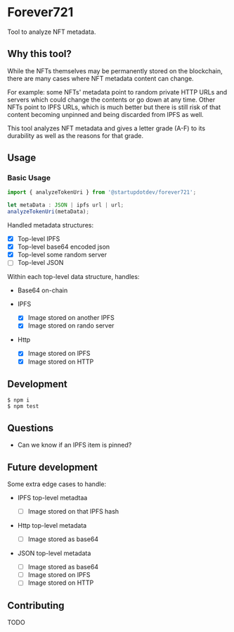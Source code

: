 # Forever721

Tool to analyze NFT metadata.

## Why this tool?

While the NFTs themselves may be permanently stored on the blockchain, there are many cases where NFT metadata content can change.

For example: some NFTs' metadata point to random private HTTP URLs and servers which could change the contents or go down at any time. Other NFTs point to IPFS URLs, which is much better but there is still risk of that content becoming unpinned and being discarded from IPFS as well.

This tool analyzes NFT metadata and gives a letter grade (A-F) to its durability as well as the reasons for that grade.

## Usage

### Basic Usage

```js
import { analyzeTokenUri } from '@startupdotdev/forever721';

let metaData : JSON | ipfs url | url;
analyzeTokenUri(metaData);
```

Handled metadata structures:

- [x] Top-level IPFS
- [x] Top-level base64 encoded json
- [x] Top-level some random server
- [ ] Top-level JSON

Within each top-level data structure, handles:

- Base64 on-chain

- IPFS

  - [x] Image stored on another IPFS
  - [x] Image stored on rando server

- Http

  - [x] Image stored on IPFS
  - [x] Image stored on HTTP

## Development

```
$ npm i
$ npm test
```

## Questions

- Can we know if an IPFS item is pinned?

## Future development

Some extra edge cases to handle:

- IPFS top-level metadtaa

  - [ ] Image stored on that IPFS hash

- Http top-level metadata

  - [ ] Image stored as base64

- JSON top-level metadata
  - [ ] Image stored as base64
  - [ ] Image stored on IPFS
  - [ ] Image stored on HTTP

## Contributing

TODO
